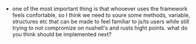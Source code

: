 


- one of the most important thing is that whooever uses the framework feels confortable, so I think we need to soure some methods, variable, structures etc that can be made to feel familiar to js/ts users while still trying to not compromize on nushell's and rusts hight points. what do you think should be implemented next?

